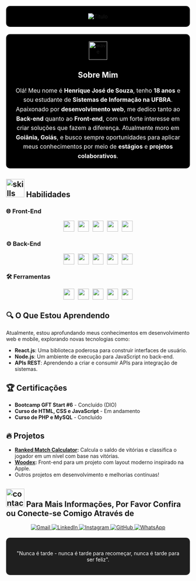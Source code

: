 <div align="center" style="background-color: black; padding: 20px; border-radius: 10px;">
  <img src="https://readme-typing-svg.herokuapp.com?font=Architects+Daughter&color=%2338C2FF&size=50&center=true&vCenter=true&height=60&width=600&lines=Heyyy!+Eu+sou+Henrique!;Bem-vindo+ao+meu+perfil!" alt="Título">
</div>

<div align="center" style="background-color: black; padding: 20px; border-radius: 10px; margin-top: 20px;">
  <img src="https://raw.githubusercontent.com/nixin72/nixin72/master/wave.gif" width="50px" height="50px" alt="wave">
  <h2 style="color: white;">Sobre Mim</h2>
  <p style="color: white; font-size: 16px; line-height: 1.6; max-width: 800px; margin: 0 auto;">
    Olá! Meu nome é <strong>Henrique José de Souza</strong>, tenho <strong>18 anos</strong> e sou estudante de <strong>Sistemas de Informação na UFBRA</strong>. Apaixonado por <strong>desenvolvimento web</strong>, me dedico tanto ao <strong>Back-end</strong> quanto ao <strong>Front-end</strong>, com um forte interesse em criar soluções que fazem a diferença. Atualmente moro em <strong>Goiânia, Goiás</strong>, e busco sempre oportunidades para aplicar meus conhecimentos por meio de <strong>estágios</strong> e <strong>projetos colaborativos</strong>.
  </p>
</div>

## <img src="https://media2.giphy.com/media/QssGEmpkyEOhBCb7e1/giphy.gif?cid=ecf05e47a0n3gi1bfqntqmob8g9aid1oyj2wr3ds3mg700bl&rid=giphy.gif" width="50px" height="50px" alt="skills"> Habilidades

### 🌐 Front-End

<div align="center" style="display: flex; justify-content: center; gap: 10px; flex-wrap: wrap; max-width: 600px; margin: auto;">
  <img src="https://img.shields.io/badge/HTML5-E34F26?style=for-the-badge&logo=html5&logoColor=white" height="30"/>
  <img src="https://img.shields.io/badge/CSS3-1572B6?style=for-the-badge&logo=css3&logoColor=white" height="30"/>
  <img src="https://img.shields.io/badge/JavaScript-F7DF1E?style=for-the-badge&logo=javascript&logoColor=black" height="30"/>
  <img src="https://img.shields.io/badge/AJAX-007ACC?style=for-the-badge&logo=ajax&logoColor=white" height="30"/>
  <img src="https://img.shields.io/badge/Bootstrap-563D7C?style=for-the-badge&logo=bootstrap&logoColor=white" height="30"/>
</div>

### ⚙️ Back-End

<div align="center" style="display: flex; justify-content: center; gap: 10px; flex-wrap: wrap; max-width: 600px; margin: auto;">
  <img src="https://img.shields.io/badge/PHP-777BB4?style=for-the-badge&logo=php&logoColor=white" height="30"/>
  <img src="https://img.shields.io/badge/MySQL-00000F?style=for-the-badge&logo=mysql&logoColor=white" height="30"/>
  <img src="https://img.shields.io/badge/MongoDB-47A248?style=for-the-badge&logo=mongodb&logoColor=white" height="30"/>
  <img src="https://img.shields.io/badge/Linux-FCC624?style=for-the-badge&logo=linux&logoColor=black" height="30"/>
  <img src="https://img.shields.io/badge/Git-F05032?style=for-the-badge&logo=git&logoColor=white" height="30"/>
</div>

### 🛠️ Ferramentas

<div align="center" style="display: flex; justify-content: center; gap: 10px; flex-wrap: wrap; max-width: 600px; margin: auto;">
  <img src="https://img.shields.io/badge/VS%20Code-007ACC?style=for-the-badge&logo=visual-studio-code&logoColor=white" height="30"/>
  <img src="https://img.shields.io/badge/Linux%20Terminal-333333?style=for-the-badge&logo=linux&logoColor=white" height="30"/>
  <img src="https://img.shields.io/badge/Postman-FF6C37?style=for-the-badge&logo=postman&logoColor=white" height="30"/>
  <img src="https://img.shields.io/badge/GitHub-100000?style=for-the-badge&logo=github&logoColor=white" height="30"/>
  <img src="https://img.shields.io/badge/InfinityFree-4A8FFF?style=for-the-badge&logoColor=white" height="30"/>
</div>

## 🔍 O Que Estou Aprendendo

Atualmente, estou aprofundando meus conhecimentos em desenvolvimento web e mobile, explorando novas tecnologias como:

- **React.js**: Uma biblioteca poderosa para construir interfaces de usuário.
- **Node.js**: Um ambiente de execução para JavaScript no back-end.
- **APIs REST**: Aprendendo a criar e consumir APIs para integração de sistemas.

## 🏆 Certificações

- <strong>Bootcamp GFT Start #6</strong> - Concluído (DIO)
- <strong>Curso de HTML, CSS e JavaScript</strong> - Em andamento
- <strong>Curso de PHP e MySQL</strong> - Concluído

## 🔥 Projetos

- **[Ranked Match Calculator](https://github.com/henriquejsza/ranked-match-calculator):** Calcula o saldo de vitórias e classifica o jogador em um nível com base nas vitórias.
- **[Woodex](https://github.com/henriquejsza/woodex):** Front-end para um projeto com layout moderno inspirado na Apple.
- Outros projetos em desenvolvimento e melhorias contínuas!

## <img src='https://raw.githubusercontent.com/ShahriarShafin/ShahriarShafin/main/Assets/handshake.gif' width="50px" height="50px" alt="contact"> Para Mais Informações, Por Favor Confira ou Conecte-se Comigo Através de

<p align="center">
  <a href="mailto:henriquejsza" target="_blank">
    <img src="https://img.shields.io/badge/Gmail-333333?style=for-the-badge&logo=gmail&logoColor=red" alt="Gmail" />
  </a>
  <a href="https://www.linkedin.com/in/henriquejosedesouza/" target="_blank">
    <img src="https://img.shields.io/badge/LinkedIn-0077B5?style=for-the-badge&logo=linkedin&logoColor=white" alt="LinkedIn" />
  </a>
  <a href="https://www.instagram.com/henriquejsza/" target="_blank">
    <img src="https://img.shields.io/badge/-Instagram-%23E4405F?style=for-the-badge&logo=instagram&logoColor=white" alt="Instagram" />
  </a>
  <a href="https://github.com/henriquejsza" target="_blank">
    <img src="https://img.shields.io/badge/GitHub-100000?style=for-the-badge&logo=github&logoColor=white" alt="GitHub" />
  </a>
  <a href="https://wa.me/5562991865847" target="_blank">
    <img src="https://img.shields.io/badge/WhatsApp-25D366?style=for-the-badge&logo=whatsapp&logoColor=white" alt="WhatsApp" />
  </a>
</p>

<div align="center" style="background-color: #1F1F1F; padding: 20px; border-radius: 10px; margin-top: 20px;">
  <p style="color: white;">"Nunca é tarde - nunca é tarde para recomeçar, nunca é tarde para ser feliz".</p>
</div>

